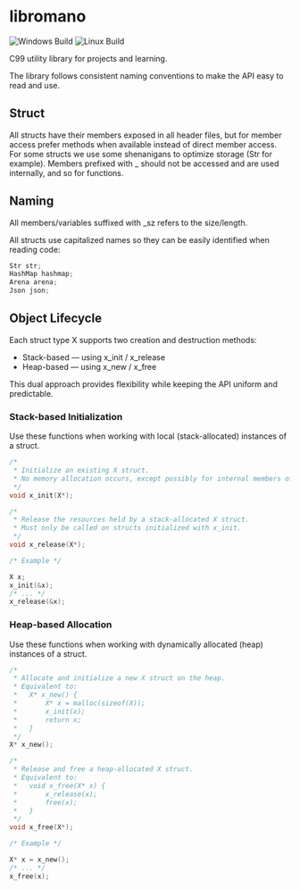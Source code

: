 # libromano

![Windows Build](https://github.com/romainaugier/libromano/actions/workflows/build-windows.yml/badge.svg)
![Linux Build](https://github.com/romainaugier/libromano/actions/workflows/build-linux.yml/badge.svg)

C99 utility library for projects and learning.

The library follows consistent naming conventions to make the API easy to read and use.

## Struct

All structs have their members exposed in all header files, but for member access prefer methods when available
instead of direct member access. For some structs we use some shenanigans to optimize storage (Str for example).
Members prefixed with _ should not be accessed and are used internally, and so for functions.

## Naming

All members/variables suffixed with _sz refers to the size/length.

All structs use capitalized names so they can be easily identified when reading code:

```c
Str str;
HashMap hashmap;
Arena arena;
Json json;
```

## Object Lifecycle

Each struct type X supports two creation and destruction methods:
 - Stack-based — using x_init / x_release
 - Heap-based — using x_new / x_free

This dual approach provides flexibility while keeping the API uniform and predictable.

### Stack-based Initialization

Use these functions when working with local (stack-allocated) instances of a struct.

```c
/*
 * Initialize an existing X struct.
 * No memory allocation occurs, except possibly for internal members of X.
 */
void x_init(X*);

/*
 * Release the resources held by a stack-allocated X struct.
 * Must only be called on structs initialized with x_init.
 */
void x_release(X*);

/* Example */

X x;
x_init(&x);
/* ... */
x_release(&x);
```

### Heap-based Allocation

Use these functions when working with dynamically allocated (heap) instances of a struct.

```c
/*
 * Allocate and initialize a new X struct on the heap.
 * Equivalent to:
 *   X* x_new() {
 *       X* x = malloc(sizeof(X));
 *       x_init(x);
 *       return x;
 *   }
 */
X* x_new();

/*
 * Release and free a heap-allocated X struct.
 * Equivalent to:
 *   void x_free(X* x) {
 *       x_release(x);
 *       free(x);
 *   }
 */
void x_free(X*);

/* Example */

X* x = x_new();
/* ... */
x_free(x);
```